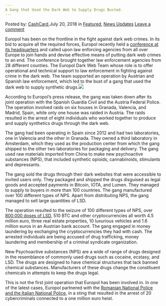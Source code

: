 ```yaml
---
A Gang that Used the Dark Web to Supply Drugs Busted.
---
```

<article class="post-listing post-26341 post type-post status-publish format-standard has-post-thumbnail hentry 
 tag-busted tag-dark tag-gang tag-supply tag-web">
<div class="post-inner">
<span>Posted by: <a href="https://www.deepdotweb.com/author/cashcard/" title="">CashCard </a></span>
<span>July 20, 2018</span>
<span>in <a href="https://www.deepdotweb.com/category/deepdot-news/" rel="category tag">Featured</a>, <a href="https://www.deepdotweb.com/category/news-updates/" rel="category tag">News Updates</a></span>
<span><a href="https://www.deepdotweb.com/2018/07/20/a-gang-that-used-the-dark-web-to-supply-drugs-busted/#respond">Leave a comment</a></span>


<p>Europol has been on the frontline in the fight against dark web crimes. In its bid to acquire all the required forces, Europol recently held a <a href="https://www.deepdotweb.com/2018/06/10/europol-conference-discuss-and-share-expertise-to-tackle-dark-web-crime/">conference at its headquarters</a> and called upon law enforcing agencies from all over Europe to join hands and devise effective means of putting dark web crimes to an end. The conference brought together law enforcement agencies from 28 different counties. The Europol Dark Web Team whose role is to offer operational and technical support to law enforcement in fighting against crime in the dark web. The team supported an operation by Austrian and Spanish law enforcement, which led to the bust of a gang that used the dark web to supply synthetic drugs.<img class="wp-image-26344 aligncenter" src="/imgs/2018/07/word-image-43.jpeg" srcset="/imgs/2018/07/word-image-43.jpeg 660w, /imgs/2018/07/word-image-43-300x203.jpeg 300w, /imgs/2018/07/word-image-43-290x195.jpeg 290w" sizes="(max-width: 660px) 100vw, 660px" /></p>
<p>According to Europol’s press release, the gang was taken down after its joint operation with the Spanish Guardia Civil and the Austria Federal Police. The operation involved raids on six houses in Granada, Valencia, and Madrid, Spain, while only one house was raided in Austria. The raids resulted in the arrest of eight individuals who worked together to produce and supply synthetics drugs through the dark web.</p>
<p>The gang had been operating in Spain since 2012 and had two laboratories, one in Valencia and the other in Granada. They owned a third laboratory in Amsterdam, which they used as the production center from which the gang shipped to the other two laboratories for packaging and delivery. The gang used raw materials imported from China to make new psychoactive substances (NPS), that included synthetic opioids, cannabinoids, stimulants and depressants.</p>
<p>The gang sold the drugs through their dark websites that were accessible to invited users only. They packaged and shipped the drugs disguised as legal goods and accepted payments in Bitcoin, IOTA, and Lumen. They managed to supply to buyers in more than 100 countries. The gang manufactured over 100 different types of NPS. Apart from distributing NPS, the gang managed to sell large quantities of LSD.</p>
<p>The operation resulted to the seizure of 100 different types of NPS, over <a href="https://www.deepdotweb.com/tag/lsd/">800,000 doses of LSD</a>, 510 BTC and other cryptocurrencies all worth 4.5 million euro, three real estate properties, 10 luxurious vehicles and 1.6 million euros in an Austrian bank account. The gang engaged in money laundering by exchanging the cryptocurrencies they had with cash. The arrested individuals are being accused of drug trafficking, money laundering and membership of a criminal syndicate organization.</p>
<p>New Psychoactive substances (NPS) are a wide of range of drugs designed in the resemblance of commonly used drugs such as cocaine, ecstasy, and LSD. The drugs are designed to have chemical structures that lack banned chemical substances. Manufacturers of these drugs change the constituent chemicals in attempts to keep the drugs legal.</p>
<p>This is not the first joint operation that Europol has been involved in. In one of the latest cases, Europol partnered with the <a href="https://www.deepdotweb.com/2018/04/13/europol-joint-investigation-puts-20-cybercriminals-in-police-custody/">Romanian National Police and the Italian National Police</a>, in a sting that resulted in the arrest of 20 cybercriminals connected to a one million euro heist.</p>
</div>
<span style="display:none"> <a href="https://www.deepdotweb.com/tag/dark/" rel="tag">dark</a>  <a href="https://www.deepdotweb.com/tag/gang/" rel="tag">gang</a> <a href="https://www.deepdotweb.com/tag/supply/" rel="tag">supply</a> <a href="https://www.deepdotweb.com/tag/web/" rel="tag">web</a></span> <span style="display:none" class="updated">2018-07-20<a href="https://www.deepdotweb.com/author/cashcard/" title="Posts by CashCard" rel="author">CashCard</a></strong></div>
</div>
</article>

